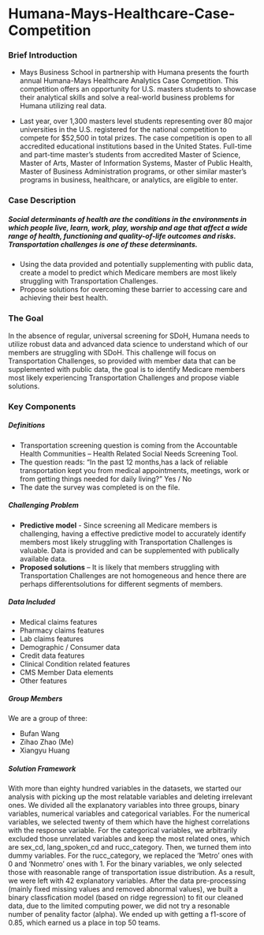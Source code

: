 # Humana-Mays-Healthcare-Case-Competition
### Brief Introduction
- Mays Business School in partnership with Humana presents the fourth annual Humana-Mays Healthcare Analytics Case Competition. This competition offers an opportunity for U.S. masters students to showcase their analytical skills and solve a real-world business problems for Humana utilizing real data. 

- Last year, over 1,300 masters level students representing over 80 major universities in the U.S. registered for the national competition to compete for $52,500 in total prizes. The case competition is open to all accredited educational institutions based in the United States. Full-time and part-time master’s students from accredited Master of Science, Master of Arts, Master of Information Systems, Master of Public Health, Master of Business Administration programs, or other similar master’s programs in business, healthcare, or analytics, are eligible to enter.
### Case Description
##### Social determinants of health are the conditions in the environments in which people live, learn, work, play, worship and age that affect a wide range of health, functioning and quality-of-life outcomes and risks.  Transportation challenges is one of these determinants.  
- Using the data provided and potentially supplementing with public data, create a model to predict which Medicare members are most likely struggling with Transportation Challenges.
- Propose solutions for overcoming these barrier to accessing care and achieving their best health. 

### The Goal
In the absence of regular, universal screening for SDoH, Humana needs to utilize robust data and advanced data science to understand which of our members are struggling with SDoH. This challenge will focus on Transportation Challenges, so provided with member data that can be supplemented with public data, the goal is to  identify Medicare members most likely experiencing Transportation Challenges and propose viable solutions. 

### Key Components
##### Definitions
- Transportation screening question is coming from the Accountable Health Communities – Health Related Social Needs Screening Tool.
- The question reads: “In the past 12 months,has a lack of reliable transportation kept you from medical appointments, meetings, work or from getting things needed for daily living?” Yes / No
- The date the survey was completed is on the file.

##### Challenging Problem
- **Predictive model** - Since screening all Medicare members is challenging, having a effective predictive model to accurately identify members most likely struggling with Transportation Challenges is valuable. Data is provided and can be supplemented with publically available data.
- **Proposed solutions** – It is likely that members struggling with Transportation Challenges are not homogeneous and hence there are perhaps differentsolutions for different segments of members.

##### Data Included
- Medical claims features
- Pharmacy claims features
- Lab claims features
- Demographic / Consumer data
- Credit data features
- Clinical Condition related features
- CMS Member Data elements
- Other features

##### Group Members
We are a group of three: 
- Bufan Wang
- Zihao Zhao (Me)
- Xiangyu Huang

##### Solution Framework
With more than eighty hundred variables in the datasets, we started our analysis with picking up the most relatable variables and deleting irrelevant ones. We divided all the explanatory variables into three groups, binary variables, numerical variables and categorical variables. For the numerical variables, we selected twenty of them which have the highest correlations with the response variable. For the categorical variables, we arbitrarily excluded those unrelated variables and keep the most related ones, which are sex_cd, lang_spoken_cd and rucc_category. Then, we turned them into dummy variables. For the rucc_category, we replaced the ‘Metro’ ones with 0 and ‘Nonmetro’ ones with 1. For the binary variables, we only selected those with reasonable range of transportation issue distribution. As a result, we were left with 42 explanatory variables. After the data pre-processing (mainly fixed missing values and removed abnormal values), we built a binary classfication model (based on ridge regression) to fit our cleaned data, due to the limited computing power, we did not try a resonable number of penality factor (alpha). We ended up with getting a f1-score of 0.85, which earned us a place in top 50 teams.
